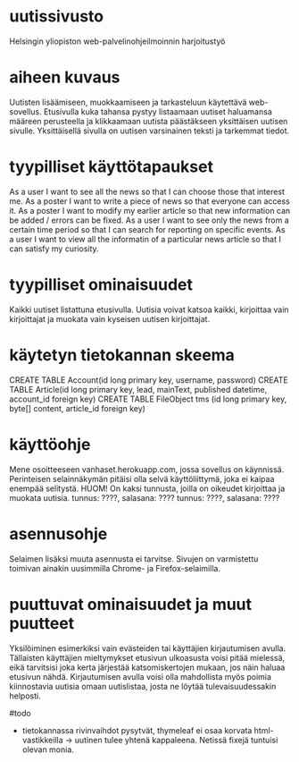# uutissivusto
Helsingin yliopiston web-palvelinohjeilmoinnin harjoitustyö

# aiheen kuvaus
Uutisten lisäämiseen, muokkaamiseen ja tarkasteluun käytettävä web-sovellus. Etusivulla kuka tahansa pystyy listaamaan uutiset haluamansa määreen perusteella ja klikkaamaan uutista päästäkseen yksittäisen uutisen sivulle. Yksittäisellä sivulla on uutisen varsinainen teksti ja tarkemmat tiedot. 

# tyypilliset käyttötapaukset

As a user I want to see all the news so that I can choose those that interest me. 
As a poster I want to write a piece of news so that everyone can access it. 
As a poster I want to modify my earlier article so that new information can be added / errors can be fixed.
As a user I want to see only the news from a certain time period so that I can search for reporting on specific events. 
As a user I want to view all the informatin of a particular news article so that I can satisfy my curiosity. 

# tyypilliset ominaisuudet
Kaikki uutiset listattuna etusivulla. 
Uutisia voivat katsoa kaikki, kirjoittaa vain kirjoittajat ja muokata vain kyseisen uutisen kirjoittajat.


# käytetyn tietokannan skeema
CREATE TABLE Account(id long primary key, username, password)
CREATE TABLE Article(id long primary key, lead, mainText, published datetime, account_id foreign key)
CREATE TABLE FileObject tms (id long primary key, byte[] content, article_id foreign key) 


# käyttöohje
Mene osoitteeseen vanhaset.herokuapp.com, jossa sovellus on käynnissä. Perinteisen selainnäkymän pitäisi olla selvä käyttöliittymä, joka ei kaipaa enempää selitystä. 
HUOM!
On kaksi tunnusta, joilla on oikeudet kirjoittaa ja muokata uutisia. 
tunnus: ????, salasana: ????
tunnus: ????, salasana: ????

# asennusohje
Selaimen lisäksi muuta asennusta ei tarvitse. Sivujen on varmistettu toimivan ainakin uusimmilla Chrome- ja Firefox-selaimilla. 

# puuttuvat ominaisuudet ja muut puutteet
Yksilöiminen esimerkiksi vain evästeiden tai käyttäjien kirjautumisen avulla. Tällaisten käyttäjien mieltymykset etusivun ulkoasusta voisi pitää mielessä, eikä tarvitsisi joka kerta järjestää katsomiskertojen mukaan, jos näin haluaa etusivun nähdä. Kirjautumisen avulla voisi olla mahdollista myös poimia kiinnostavia uutisia omaan uutislistaa, josta ne löytää tulevaisuudessakin helposti. 

#todo
- tietokannassa rivinvaihdot pysytvät, thymeleaf ei osaa korvata html-vastikkeilla -> uutinen tulee yhtenä kappaleena. Netissä fixejä tuntuisi olevan monia.


